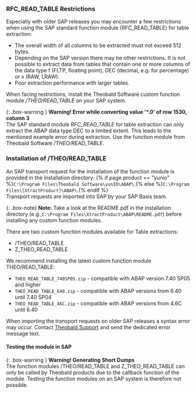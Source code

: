 ### RFC_READ_TABLE Restrictions
Especially with older SAP releases you may encounter a few restrictions when using the SAP standard function module (RFC_READ_TABLE) for table extraction:

- The overall width of all columns to be extracted must not exceed 512 bytes.
- Depending on the SAP version there may be other restrictions. 
  It is not possible to extract data from tables that contain one or more columns of the data type f (FLTP, floating point), DEC (decimal, e.g. for percentage) or x (RAW, LRAW).
- Poor extraction performance with larger tables.

When facing restrictions, install the Theobald Software custom function module */THEO/READ_TABLE* on your SAP system. 

{: .box-warning }
**Warning! Error while converting value '\*.0' of row 1530, column 3** <br>
The SAP standard module *RFC_READ_TABLE* for table extraction can only extract the ABAP data type DEC to a limited extent. This leads to the mentioned example error during extraction.
Use the function module from Theobald Software */THEO/READ_TABLE*.

### Installation of /THEO/READ_TABLE

An SAP transport request for the installation of the function module is provided in the installation directory: 
{% if page.product == "yunio" %}`C:\Program Files\Theobald Software\yunIO\ABAP\`.{% else %}`C:\Program Files\[XtractProduct]\ABAP\`.{% endif %}<br>
Transport requests are imported into SAP by your SAP Basis team.

{: .box-note}
**Note:** Take a look at the README.pdf in the installation directory (e.g.,`C:\Program Files\XtractProduct\ABAP\README.pdf`) before installing any custom function modules.

There are two custom function modules available for Table extractions: 
- /THEO/READ_TABLE
- Z_THEO_READ_TABLE

We recommend installing the latest custom function module THEO/READ_TABLE:
- `THEO_READ_TABLE_740SP05.zip` - compatible with ABAP version 7.40 SP05 and higher
- `THEO_READ_TABLE_640.zip` - compatible with ABAP versions from 6.40 until 7.40 SP04
- `THEO_READ_TABLE_46C.zip` - compatible with ABAP versions from 4.6C until 6.40


<!---
| Transport Request | SAP versions | Features |
| :------ |:--- | :--- |
| *THEO_READ_TABLE_740SP05.zip* | >= 7.40 SP5 | - WHERE Clause <br>- HAVING Clause <br>- INNER JOIN <br>- LEFT OUTER JOIN <br>- Conversion exits <br>- Aggregate functions <br>- SQL expressions (subqueries) <br>- Background jobs |
| *THEO_READ_TABLE_640.zip* | 6.40 to 7.40 SP04 | - WHERE Clause <br>- HAVING Clause <br>- INNER JOIN <br>- LEFT OUTER JOIN <br>- Conversion exits <br>- Aggregate functions <br>- Background jobs  |
| *THEO_READ_TABLE_46C.zip* | 4.6C to 6.40 | - WHERE Clause <br>- INNER JOIN <br>- LEFT OUTER JOIN <br>- Conversion exits <br>- Aggregate functions  |
| *Z_THEO_READ_TABLE.zip* | >= 7.40 SP5 | - WHERE Clause <br>- INNER JOIN <br>- LEFT OUTER JOIN <br>- Conversion exits <br>- Aggregate functions  |
| *Z_THEO_READ_TABLE-before_740SP05.zip* | < 7.40 SP5 | - WHERE Clause <br>- INNER JOIN <br>- LEFT OUTER JOIN <br>- Conversion exits <br>- Aggregate functions  |


| Transport Request | SAP versions | WHERE Clause | HAVING Clause | INNER JOIN | LEFT OUTER JOIN | Conversion exits | Aggregate functions | SQL expressions (subqueries) | Background jobs |
| :------ |:--- | :--- |
| *THEO_READ_TABLE_740SP05.zip* | >= 7.40 SP5 | - | -  | -  | -  | -  | -  | -  | -  |
| *THEO_READ_TABLE_640.zip* | 6.40 to 7.40 SP04 |  - | -  | -  | -  | -  | -  | -  | -  |
| *THEO_READ_TABLE_46C.zip* | 4.6C to 6.40 |  - | -  | -  | -  | -  | -  | -  | -  |
| *Z_THEO_READ_TABLE.zip* | >= 7.40 SP5 |  - | -  | -  | -  | -  | -  | -  | -  |
| *Z_THEO_READ_TABLE-before_740SP05.zip* | < 7.40 SP5 |  - | -  | -  | -  | -  | -  | -  | -  |


|  | *THEO_READ_TABLE_740SP05.zip* | *THEO_READ_TABLE_640.zip* | *THEO_READ_TABLE_46C.zip*  | *Z_THEO_READ_TABLE.zip* | *Z_THEO_READ_TABLE-before_740SP05.zip* |
| :------ |:--- | :--- |
|  SAP versions | >= 7.40 SP5 | 6.40 to 7.40 SP04 | 4.6C to 6.40 | >= 7.40 SP5 | 6.40 to 7.40 SP04 |
|  WHERE Clause | X | X | X | X | X |
|  HAVING Clause | X | X | - | X | X |
|  INNER JOIN | X | X | X | X | X |
|  LEFT OUTER JOIN | X | X | X | X | - |
|  Conversion exits | X | X | X | - | - |
|  Aggregate functions | X | X | X | X | X |
|  SQL expressions (subqueries) | X | - | - | X | - |
|  Background jobs| X | X | - | X | - | 
-->

When importing the transport requests on older SAP releases a syntax error may occur. Contact [Theobald Support](https://support.theobald-software.com) and send the dedicated error message text.

#### Testing the module in SAP

{: .box-warning }
**Warning! Generating Short Dumps** <br>
The function modules /THEO/READ_TABLE and Z_THEO_READ_TABLE can only be called by Theobald products due to the callback function of the module.
Testing the function modules on an SAP system is therefore not possible.
